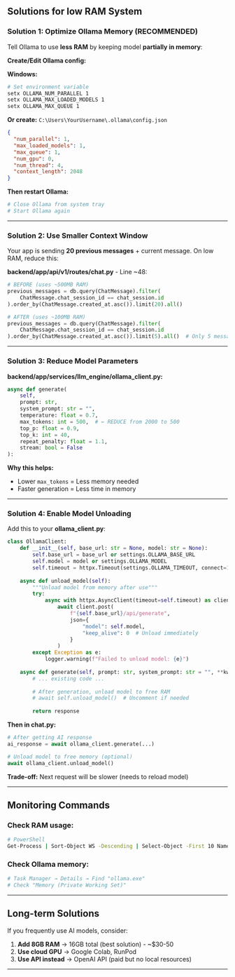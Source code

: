 ## Solutions for low RAM System 

### Solution 1: Optimize Ollama Memory (RECOMMENDED)

Tell Ollama to use **less RAM** by keeping model **partially in memory**:

**Create/Edit Ollama config:**

**Windows:**
```bash
# Set environment variable
setx OLLAMA_NUM_PARALLEL 1
setx OLLAMA_MAX_LOADED_MODELS 1
setx OLLAMA_MAX_QUEUE 1
```

**Or create:** `C:\Users\YourUsername\.ollama\config.json`

```json
{
  "num_parallel": 1,
  "max_loaded_models": 1,
  "max_queue": 1,
  "num_gpu": 0,
  "num_thread": 4,
  "context_length": 2048
}
```

**Then restart Ollama:**
```bash
# Close Ollama from system tray
# Start Ollama again
```

***

### Solution 2: Use Smaller Context Window

Your app is sending **20 previous messages** + current message. On low RAM, reduce this:

**backend/app/api/v1/routes/chat.py** - Line ~48:

```python
# BEFORE (uses ~500MB RAM)
previous_messages = db.query(ChatMessage).filter(
    ChatMessage.chat_session_id == chat_session.id
).order_by(ChatMessage.created_at.asc()).limit(20).all()

# AFTER (uses ~100MB RAM)
previous_messages = db.query(ChatMessage).filter(
    ChatMessage.chat_session_id == chat_session.id
).order_by(ChatMessage.created_at.asc()).limit(5).all()  # Only 5 messages
```

***

### Solution 3: Reduce Model Parameters

**backend/app/services/llm_engine/ollama_client.py:**

```python
async def generate(
    self,
    prompt: str,
    system_prompt: str = "",
    temperature: float = 0.7,
    max_tokens: int = 500,  # ← REDUCE from 2000 to 500
    top_p: float = 0.9,
    top_k: int = 40,
    repeat_penalty: float = 1.1,
    stream: bool = False
):
```

**Why this helps:**
- Lower `max_tokens` = Less memory needed
- Faster generation = Less time in memory

***

### Solution 4: Enable Model Unloading

Add this to your **ollama_client.py**:

```python
class OllamaClient:
    def __init__(self, base_url: str = None, model: str = None):
        self.base_url = base_url or settings.OLLAMA_BASE_URL
        self.model = model or settings.OLLAMA_MODEL
        self.timeout = httpx.Timeout(settings.OLLAMA_TIMEOUT, connect=10.0)
    
    async def unload_model(self):
        """Unload model from memory after use"""
        try:
            async with httpx.AsyncClient(timeout=self.timeout) as client:
                await client.post(
                    f"{self.base_url}/api/generate",
                    json={
                        "model": self.model,
                        "keep_alive": 0  # Unload immediately
                    }
                )
        except Exception as e:
            logger.warning(f"Failed to unload model: {e}")
    
    async def generate(self, prompt: str, system_prompt: str = "", **kwargs):
        # ... existing code ...
        
        # After generation, unload model to free RAM
        # await self.unload_model()  # Uncomment if needed
        
        return response
```

**Then in chat.py:**

```python
# After getting AI response
ai_response = await ollama_client.generate(...)

# Unload model to free memory (optional)
await ollama_client.unload_model()
```

**Trade-off:** Next request will be slower (needs to reload model)

***


## Monitoring Commands

### Check RAM usage:
```bash
# PowerShell
Get-Process | Sort-Object WS -Descending | Select-Object -First 10 Name, @{Name="Memory(MB)";Expression={$_.WS / 1MB}}
```

### Check Ollama memory:
```bash
# Task Manager → Details → Find "ollama.exe"
# Check "Memory (Private Working Set)"
```

***

## Long-term Solutions

If you frequently use AI models, consider:

1. **Add 8GB RAM** → 16GB total (best solution) - ~$30-50
2. **Use cloud GPU** → Google Colab, RunPod
3. **Use API instead** → OpenAI API (paid but no local resources)

***


